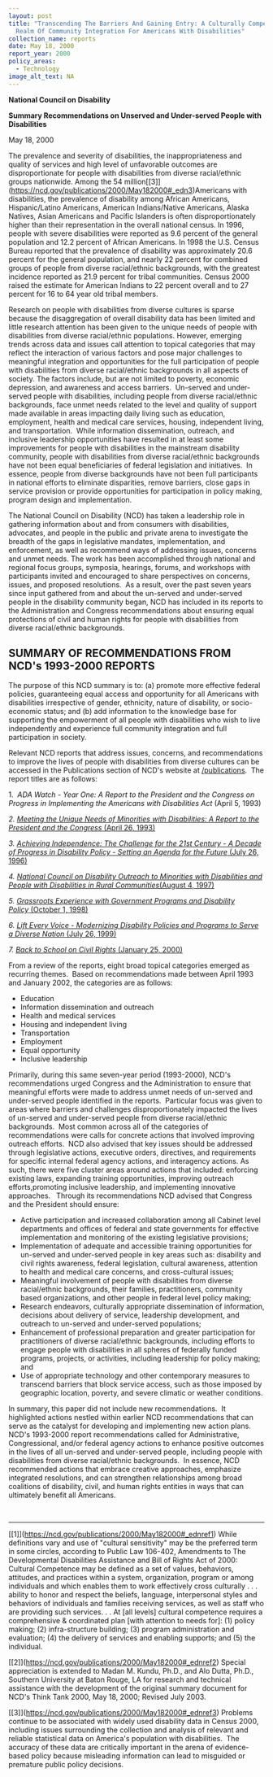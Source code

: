 ```yaml
---
layout: post
title: "Transcending The Barriers And Gaining Entry: A Culturally Competent
  Realm Of Community Integration For Americans With Disabilities"
collection_name: reports
date: May 18, 2000
report_year: 2000
policy_areas:
  - Technology
image_alt_text: NA
---
```

**National Council on Disability**

**Summary Recommendations on Unserved and Under-served People with Disabilities**

May 18, 2000

The prevalence and severity of disabilities, the inappropriateness and quality of services and high level of unfavorable outcomes are disproportionate for people with disabilities from diverse racial/ethnic groups nationwide. Among the 54 million[\[3]](https://ncd.gov/publications/2000/May182000#_edn3)Americans with disabilities, the prevalence of disability among African Americans, Hispanic/Latino Americans, American Indians/Native Americans, Alaska Natives, Asian Americans and Pacific Islanders is often disproportionately higher than their representation in the overall national census. In 1996, people with severe disabilities were reported as 9.6 percent of the general population and 12.2 percent of African Americans. In 1998 the U.S. Census Bureau reported that the prevalence of disability was approximately 20.6 percent for the general population, and nearly 22 percent for combined groups of people from diverse racial/ethnic backgrounds, with the greatest incidence reported as 21.9 percent for tribal communities. Census 2000 raised the estimate for American Indians to 22 percent overall and to 27 percent for 16 to 64 year old tribal members.   

Research on people with disabilities from diverse cultures is sparse because the disaggregation of overall disability data has been limited and little research attention has been given to the unique needs of people with disabilities from diverse racial/ethnic populations. However, emerging trends across data and issues call attention to topical categories that may reflect the interaction of various factors and pose major challenges to meaningful integration and opportunities for the full participation of people with disabilities from diverse racial/ethnic backgrounds in all aspects of society. The factors include, but are not limited to poverty, economic depression, and awareness and access barriers.  Un-served and under-served people with disabilities, including people from diverse racial/ethnic backgrounds, face unmet needs related to the level and quality of support made available in areas impacting daily living such as education, employment, health and medical care services, housing, independent living, and transportation.  While information dissemination, outreach, and inclusive leadership opportunities have resulted in at least some improvements for people with disabilities in the mainstream disability community, people with disabilities from diverse racial/ethnic backgrounds have not been equal beneficiaries of federal legislation and initiatives.  In essence, people from diverse backgrounds have not been full participants in national efforts to eliminate disparities, remove barriers, close gaps in service provision or provide opportunities for participation in policy making, program design and implementation. 

The National Council on Disability (NCD) has taken a leadership role in gathering information about and from consumers with disabilities, advocates, and people in the public and private arena to investigate the breadth of the gaps in legislative mandates, implementation, and enforcement, as well as recommend ways of addressing issues, concerns and unmet needs. The work has been accomplished through national and regional focus groups, symposia, hearings, forums, and workshops with participants invited and encouraged to share perspectives on concerns, issues, and proposed resolutions.  As a result, over the past seven years since input gathered from and about the un-served and under-served people in the disability community began, NCD has included in its reports to the Administration and Congress recommendations about ensuring equal protections of civil and human rights for people with disabilities from diverse racial/ethnic backgrounds.

## SUMMARY OF RECOMMENDATIONS FROM NCD's 1993-2000 REPORTS

The purpose of this NCD summary is to: (a) promote more effective federal policies, guaranteeing equal access and opportunity for all Americans with disabilities irrespective of gender, ethnicity, nature of disability, or socio-economic status; and (b) add information to the knowledge base for supporting the empowerment of all people with disabilities who wish to live independently and experience full community integration and full participation in society.

Relevant NCD reports that address issues, concerns, and recommendations to improve the lives of people with disabilities from diverse cultures can be accessed in the Publications section of NCD's website at [/publications](https://ncd.gov/publications/).  The report titles are as follows:

1.  *ADA Watch - Year One: A Report to the President and the Congress on Progress in Implementing the Americans with Disabilities Act* (April 5, 1993)

*2. [Meeting the Unique Needs of Minorities with Disabilities: A Report to the President and the Congress ](https://ncd.gov/publications/1993/April261993)*[(April 26, 1993)](https://ncd.gov/publications/1993/April261993)

*3. [Achieving Independence: The Challenge for the 21st Century - A Decade of Progress in Disability Policy - Setting an Agenda for the Future](https://ncd.gov/publications/1996/July1996)*[ (July 26, 1996)](https://ncd.gov/publications/1996/July1996)

*4. [National Council on Disability Outreach to Minorities with Disabilities and People with Disabilities in Rural Communities](https://ncd.gov/publications/1997/08041997)*[(August 4, 1997)](https://ncd.gov/publications/1997/08041997)

*5. [Grassroots Experience with Government Programs and Disability Policy](https://ncd.gov/publications/1998/Oct11998)*[ (October 1, 1998)](https://ncd.gov/publications/1998/Oct11998)

*6. [Lift Every Voice - Modernizing Disability Policies and Programs to Serve a Diverse Nation](https://ncd.gov/publications/1999/Dec11999)*[ (July 26, 1999)](https://ncd.gov/publications/1999/Dec11999)

*7. [Back to School on Civil Rights](https://ncd.gov/publications/2000/Jan252000)*[ (January 25, 2000)](https://ncd.gov/publications/2000/Jan252000)

From a review of the reports, eight broad topical categories emerged as recurring themes.  Based on recommendations made between April 1993 and January 2002, the categories are as follows:

* Education
* Information dissemination and outreach
* Health and medical services
* Housing and independent living
* Transportation
* Employment
* Equal opportunity
* Inclusive leadership

Primarily, during this same seven-year period (1993-2000), NCD's recommendations urged Congress and the Administration to ensure that meaningful efforts were made to address unmet needs of un-served and under-served people identified in the reports.  Particular focus was given to areas where barriers and challenges disproportionately impacted the lives of un-served and under-served people from diverse racial/ethnic backgrounds.  Most common across all of the categories of recommendations were calls for concrete actions that involved improving outreach efforts.  NCD also advised that key issues should be addressed through legislative actions, executive orders, directives, and requirements for specific internal federal agency actions, and interagency actions. As such, there were five cluster areas around actions that included: enforcing existing laws, expanding training opportunities, improving outreach efforts,promoting inclusive leadership, and implementing innovative approaches.   Through its recommendations NCD advised that Congress and the President should ensure:

* Active participation and increased collaboration among all Cabinet level departments and offices of federal and state governments for effective implementation and monitoring of the existing legislative provisions;
* Implementation of adequate and accessible training opportunities for un-served and under-served people in key areas such as: disability and civil rights awareness, federal legislation, cultural awareness, attention to health and medical care concerns, and cross-cultural issues;
* Meaningful involvement of people with disabilities from diverse racial/ethnic backgrounds, their families, practitioners, community based organizations, and other people in federal level policy making;
* Research endeavors, culturally appropriate dissemination of information, decisions about delivery of service, leadership development, and outreach to un-served and under-served populations;
* Enhancement of professional preparation and greater participation for practitioners of diverse racial/ethnic backgrounds, including efforts to engage people with disabilities in all spheres of federally funded programs, projects, or activities, including leadership for policy making; and
* Use of appropriate technology and other contemporary measures to transcend barriers that block service access, such as those imposed by geographic location, poverty, and severe climatic or weather conditions.

In summary, this paper did not include new recommendations.  It highlighted actions nestled within earlier NCD recommendations that can serve as the catalyst for developing and implementing new action plans.  NCD's 1993-2000 report recommendations called for Administrative, Congressional, and/or federal agency actions to enhance positive outcomes in the lives of all un-served and under-served people, including people with disabilities from diverse racial/ethnic backgrounds.  In essence, NCD recommended actions that embrace creative approaches, emphasize integrated resolutions, and can strengthen relationships among broad coalitions of disability, civil, and human rights entities in ways that can ultimately benefit all Americans.    

 

- - -

[\[1]](https://ncd.gov/publications/2000/May182000#_ednref1) While definitions vary and use of "cultural sensitivity" may be the preferred term in some circles, according to Public Law 106-402, Amendments to The Developmental Disabilities Assistance and Bill of Rights Act of 2000:  Cultural Competence may be defined as a set of values, behaviors, attitudes, and practices within a system, organization, program or among individuals and which enables them to work effectively cross culturally . . . ability to honor and respect the beliefs, language, interpersonal styles and behaviors of individuals and families receiving services, as well as staff who are providing such services. . . At \[all levels] cultural competence requires a comprehensive & coordinated plan \[with attention to needs for]: (1) policy making; (2) infra-structure building; (3) program administration and evaluation; (4) the delivery of services and enabling supports; and (5) the individual. 

[\[2]](https://ncd.gov/publications/2000/May182000#_ednref2) Special appreciation is extended to Madan M. Kundu, Ph.D., and Alo Dutta, Ph.D., Southern University at Baton Rouge, LA for research and technical assistance with the development of the original summary document for NCD's Think Tank 2000, May 18, 2000; Revised July 2003.

[\[3]](https://ncd.gov/publications/2000/May182000#_ednref3) Problems continue to be associated with widely used disability data in Census 2000, including issues surrounding the collection and analysis of relevant and reliable statistical data on America's population with disabilities.  The accuracy of these data are critically important in the arena of evidence-based policy because misleading information can lead to misguided or premature public policy decisions.